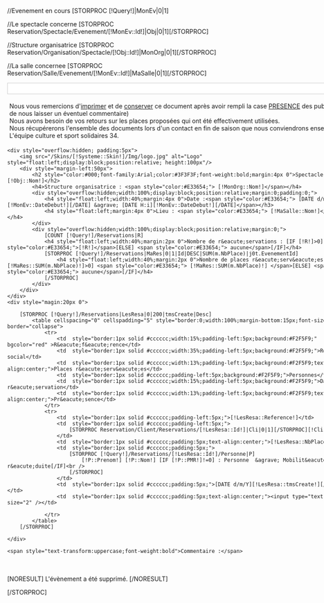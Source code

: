 //Evenement en cours
[STORPROC [!Query!]|MonEv|0|1]

//Le spectacle concerne
[STORPROC Reservation/Spectacle/Evenement/[!MonEv::Id!]|Obj|0|1][/STORPROC]

//Structure organisatrice
[STORPROC Reservation/Organisation/Spectacle/[!Obj::Id!]|MonOrg|0|1][/STORPROC]

//La salle concernee
[STORPROC Reservation/Salle/Evenement/[!MonEv::Id!]|MaSalle|0|1][/STORPROC]


<div style="width:800px;padding-bottom:20px;">
	<div style="overflow:hidden;background:white;border:1px solid #ccc">
		<span style="margin:5px;font-size:11px;font-style:italic;float:right">[!Domaine!]</span>
	</div>

<p style="overflow:hidden; padding:5px">Nous vous remercions d'<span style='text-decoration:underline'>imprimer</span> et de <span style='text-decoration:underline'>conserver</span> ce document après avoir rempli la case <span style='text-decoration:underline'>PRESENCE</span> des publics (et de nous laisser un éventuel commentaire)<br />
Nous avons besoin de vos retours sur les places proposées qui ont été effectivement utilisées.<br />
Nous récupérerons l'ensemble des documents lors d'un contact en fin de saison que nous conviendrons ensemble.<br />
L'équipe culture et sport solidaires 34.
</p>

	<div style="overflow:hidden; padding:5px">
		<img src="/Skins/[!Systeme::Skin!]/Img/logo.jpg" alt="Logo" style="float:left;display:block;position:relative; height:100px"/>
		<div style="margin-left:50px">
			<h2 style="color:#000;font-family:Arial;color:#3F3F3F;font-weight:bold;margin:4px 0">Spectacle : [!Obj::Nom!]</h2>
			<h4>Structure organisatrice : <span style="color:#E33654;"> [!MonOrg::Nom!]</span></h4>
			<div style="overflow:hidden;width:100%;display:block;position:relative;margin:0;padding:0;">
				<h4 style="float:left;width:40%;margin:4px 0">Date :<span style="color:#E33654;"> [DATE d/m/y][!MonEv::DateDebut!][/DATE] &agrave; [DATE H:i][!MonEv::DateDebut!][/DATE]</span></h3>
				<h4 style="float:left;margin:4px 0">Lieu : <span style="color:#E33654;"> [!MaSalle::Nom!]</span></h4>
			</div>
			<div style="overflow:hidden;width:100%;display:block;position:relative;margin:0;">
				[COUNT [!Query!]/Reservations|R]
				<h4 style="float:left;width:40%;margin:2px 0">Nombre de r&eacute;servations : [IF [!R!]>0] <span style="color:#E33654;">[!R!]</span>[ELSE] <span style="color:#E33654;"> aucune</span>[/IF]</h4>
				[STORPROC [!Query!]/Reservations|MaRes|0|1|Id|DESC|SUM(m.NbPlace)|j0t.EvenementId]
					<h4 style="float:left;width:40%;margin:2px 0">Nombre de places r&eacute;serv&eacute;es :[IF [!MaRes::SUM(m.NbPlace)!]>0] <span style="color:#E33654;"> [!MaRes::SUM(m.NbPlace)!] </span>[ELSE] <span style="color:#E33654;"> aucune</span>[/IF]</h4>
				[/STORPROC]
			</div>
		</div>
	</div>
	<div style="magin:20px 0">
	
		[STORPROC [!Query!]/Reservations|LesResa|0|200|tmsCreate|Desc]
			<table cellspacing="0" cellspadding="5" style="border:0;width:100%;margin-bottom:15px;font-size:13px;" border="collapse">
				<tr>
					<td  style="border:1px solid #cccccc;width:15%;padding-left:5px;background:#F2F5F9;" bgcolor="red" >R&eacute;f&eacute;rence</td>
					<td  style="border:1px solid #cccccc;width:35%;padding-left:5px;background:#F2F5F9;">Relais social</td>
					<td  style="border:1px solid #cccccc;width:13%;padding-left:5px;background:#F2F5F9;text-align:center;">Places r&eacute;serv&eacute;es</td>
					<td  style="border:1px solid #cccccc;padding-left:5px;background:#F2F5F9;">Personnes</td>
					<td  style="border:1px solid #cccccc;width:15%;padding-left:5px;background:#F2F5F9;">Date de r&eacute;servation</td>
					<td  style="border:1px solid #cccccc;width:13%;padding-left:5px;background:#F2F5F9;text-align:center;">Pr&eacute;sence</td>
				</tr>
				<tr>
					<td  style="border:1px solid #cccccc;padding-left:5px;">[!LesResa::Reference!]</td>
					<td  style="border:1px solid #cccccc;padding-left:5px;">
						[STORPROC Reservation/Client/Reservations/[!LesResa::Id!]|Cli|0|1][/STORPROC][!Cli::Nom!]
					</td>
					<td  style="border:1px solid #cccccc;padding:5px;text-align:center;">[!LesResa::NbPlace!]</td>
					<td  style="border:1px solid #cccccc;padding:5px;">
						[STORPROC [!Query!]/Reservations/[!LesResa::Id!]/Personne|P]
							[!P::Prenom!] [!P::Nom!] [IF [!P::PMR!]!=0] : Personne  &agrave; Mobilit&eacute; r&eacute;duite[/IF]<br />
						[/STORPROC]
					</td>
					<td  style="border:1px solid #cccccc;padding:5px;">[DATE d/m/Y][!LesResa::tmsCreate!][/DATE]</td>
					<td  style="border:1px solid #cccccc;padding:5px;text-align:center;"><input type="text" size="2" /></td>
					
				</tr>	
			</table>
		[/STORPROC]

	</div>

	<span style="text-transform:uppercase;font-weight:bold">Commentaire :</span>
</div>

[NORESULT]
L'évènement a été supprimé.
[/NORESULT]

[/STORPROC]